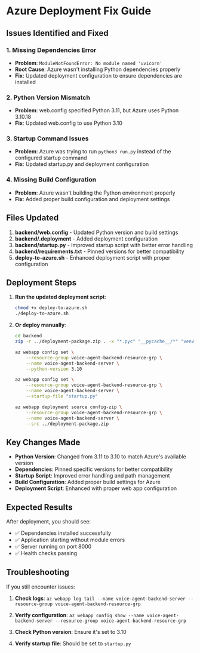 # Azure Deployment Fix Guide

## Issues Identified and Fixed

### 1. **Missing Dependencies Error**

- **Problem**: `ModuleNotFoundError: No module named 'uvicorn'`
- **Root Cause**: Azure wasn't installing Python dependencies properly
- **Fix**: Updated deployment configuration to ensure dependencies are installed

### 2. **Python Version Mismatch**

- **Problem**: web.config specified Python 3.11, but Azure uses Python 3.10.18
- **Fix**: Updated web.config to use Python 3.10

### 3. **Startup Command Issues**

- **Problem**: Azure was trying to run `python3 run.py` instead of the configured startup command
- **Fix**: Updated startup.py and deployment configuration

### 4. **Missing Build Configuration**

- **Problem**: Azure wasn't building the Python environment properly
- **Fix**: Added proper build configuration and deployment settings

## Files Updated

1. **backend/web.config** - Updated Python version and build settings
2. **backend/.deployment** - Added deployment configuration
3. **backend/startup.py** - Improved startup script with better error handling
4. **backend/requirements.txt** - Pinned versions for better compatibility
5. **deploy-to-azure.sh** - Enhanced deployment script with proper configuration

## Deployment Steps

1. **Run the updated deployment script**:

   ```bash
   chmod +x deploy-to-azure.sh
   ./deploy-to-azure.sh
   ```

2. **Or deploy manually**:

   ```bash
   cd backend
   zip -r ../deployment-package.zip . -x "*.pyc" "__pycache__/*" "venv/*" ".env" "server.log"

   az webapp config set \
       --resource-group voice-agent-backend-resource-grp \
       --name voice-agent-backend-server \
       --python-version 3.10

   az webapp config set \
       --resource-group voice-agent-backend-resource-grp \
       --name voice-agent-backend-server \
       --startup-file "startup.py"

   az webapp deployment source config-zip \
       --resource-group voice-agent-backend-resource-grp \
       --name voice-agent-backend-server \
       --src ../deployment-package.zip
   ```

## Key Changes Made

- **Python Version**: Changed from 3.11 to 3.10 to match Azure's available version
- **Dependencies**: Pinned specific versions for better compatibility
- **Startup Script**: Improved error handling and path management
- **Build Configuration**: Added proper build settings for Azure
- **Deployment Script**: Enhanced with proper web app configuration

## Expected Results

After deployment, you should see:

- ✅ Dependencies installed successfully
- ✅ Application starting without module errors
- ✅ Server running on port 8000
- ✅ Health checks passing

## Troubleshooting

If you still encounter issues:

1. **Check logs**: `az webapp log tail --name voice-agent-backend-server --resource-group voice-agent-backend-resource-grp`

2. **Verify configuration**: `az webapp config show --name voice-agent-backend-server --resource-group voice-agent-backend-resource-grp`

3. **Check Python version**: Ensure it's set to 3.10

4. **Verify startup file**: Should be set to `startup.py`
